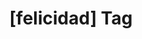 ---
article_id: 0
description: List of articles under [felicidad] tag.
image: http://huntingbears.com.ve/static/img/site/mstile-310x310.png
layout: tag
slug: felicidad
title: '[felicidad] Tag'
---